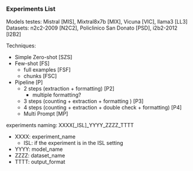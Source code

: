 ### Experiments List

Models testes: Mistral [MIS], Mixtral8x7b [MIX], Vicuna [VIC], llama3 [LL3]
<br>
Datasets: n2c2-2009 [N2C2], Policlinico San Donato [PSD], i2b2-2012 [I2B2]


Techniques: 
- Simple Zero-shot [SZS]
- Few-shot [FS]
  - full examples [FSF]
  - chunks [FSC]
- Pipeline [P]
  - 2 steps (extraction + formatting) [P2]
    - multiple formatting?
  - 3 steps (counting + extraction + formatting ) [P3]
  - 4 steps (counting + extraction + double check + formatting) [P4]
  - Multi Prompt [MP]


experiments naming:  XXXX[_ISL]_YYYY_ZZZZ_TTTT
- XXXX: experiment_name
  - ISL: if the experiment is in the ISL setting
- YYYY: model_name
- ZZZZ: dataset_name
- TTTT: output_format
